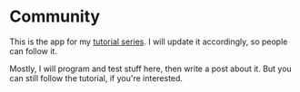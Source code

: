 # Community

This is the app for my [tutorial series](http://functional-games.blogspot.de/search/label/The%20Complete%20Node%20App). I will update it accordingly, so people can follow it.

Mostly, I will program and test stuff here, then write a post about it. But you can still follow the tutorial, if you're interested.